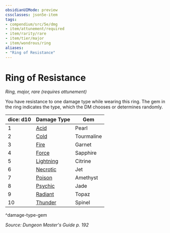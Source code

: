 ```yaml
---
obsidianUIMode: preview
cssclasses: json5e-item
tags:
- compendium/src/5e/dmg
- item/attunement/required
- item/rarity/rare
- item/tier/major
- item/wondrous/ring
aliases: 
- "Ring of Resistance"
---
```

# Ring of Resistance
*Ring, major, rare (requires attunement)*  


You have resistance to one damage type while wearing this ring. The gem in the ring indicates the type, which the DM chooses or determines randomly.

| dice: d10 | Damage Type | Gem |
|-----------|-------------|-----|
| 1 | [Acid](/compendium/items/ring-of-acid-resistance.md) | Pearl |
| 2 | [Cold](/compendium/items/ring-of-cold-resistance.md) | Tourmaline |
| 3 | [Fire](/compendium/items/ring-of-fire-resistance.md) | Garnet |
| 4 | [Force](/compendium/items/ring-of-force-resistance.md) | Sapphire |
| 5 | [Lightning](/compendium/items/ring-of-lightning-resistance.md) | Citrine |
| 6 | [Necrotic](/compendium/items/ring-of-necrotic-resistance.md) | Jet |
| 7 | [Poison](/compendium/items/ring-of-poison-resistance.md) | Amethyst |
| 8 | [Psychic](/compendium/items/ring-of-psychic-resistance.md) | Jade |
| 9 | [Radiant](/compendium/items/ring-of-radiant-resistance.md) | Topaz |
| 10 | [Thunder](/compendium/items/ring-of-thunder-resistance.md) | Spinel |
^damage-type-gem

*Source: Dungeon Master's Guide p. 192*